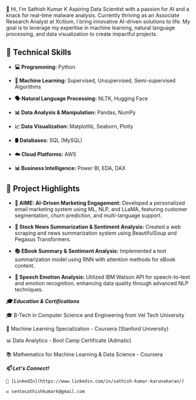 👋 Hi, I'm Sathish Kumar K
Aspiring Data Scientist with a passion for AI and a knack for real-time malware analysis. Currently thriving as an Associate Research Analyst at Xcitium, 
I bring innovative AI-driven solutions to life. My goal is to leverage my expertise in machine learning, natural language processing, and data visualization to create impactful projects.

## 🔧 Technical Skills

- **💻 Programming:** Python
  
- **🤖 Machine Learning:** Supervised, Unsupervised, Semi-supervised Algorithms
  
- **🗣️ Natural Language Processing:** NLTK, Hugging Face
  
- **📊 Data Analysis & Manipulation:** Pandas, NumPy
  
- **📈 Data Visualization:** Matplotlib, Seaborn, Plotly
  
- **🛢️ Databases:** SQL (MySQL)
  
- **☁️ Cloud Platforms:** AWS
  
- **📊 Business Intelligence:** Power BI, EDA, DAX  


## 🚀 Project Highlights

 - **📨 AIME: AI-Driven Marketing Engagement:**
  Developed a personalized email marketing system using ML, NLP, and LLaMA, featuring customer segmentation, churn prediction, and multi-language support.

 - **📰 Stock News Summarization & Sentiment Analysis:**
  Created a web scraping and news summarization system using BeautifulSoup and Pegasus Transformers.

  - **📚 EBook Summary & Sentiment Analysis:**
  Implemented a text summarization model using RNN with attention methods for eBook content.

  - **🎤 Speech Emotion Analysis:**
  Utilized IBM Watson API for speech-to-text and emotion recognition, enhancing data quality through advanced NLP techniques.


***🎓 Education & Certifications***

  🎓 B-Tech in Computer Science and Engineering from Vel Tech University

  📜 Machine Learning Specialization - Coursera (Stanford University)

  📊 Data Analytics - Boot Camp Certificate (Admatic)

  📚 Mathematics for Machine Learning & Data Science - Coursera


  ***📫 Let's Connect!***
  
    🔗 [LinkedIn](https://www.linkedin.com/in/sathish-kumar-karunakaran/)
    
    ✉️ sentosathishkumark@gmail.com
